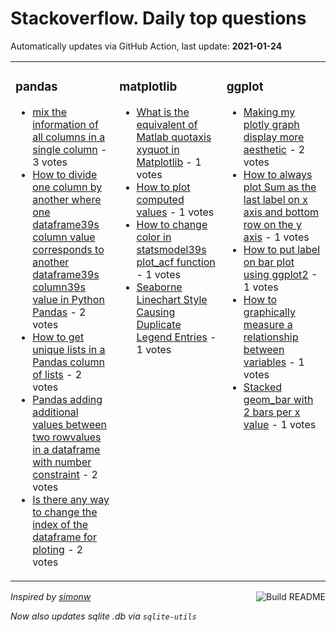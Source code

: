 # Stackoverflow. Daily top questions 

Automatically updates via GitHub Action, last update: **<!-- date starts -->2021-01-24<!-- date ends -->**


<table><tr><td valign="top" width="33%">

### pandas
<!-- pandas starts -->
* [mix the information of all columns in a single column](https://stackoverflow.com/questions/65869962/mix-the-information-of-all-columns-in-a-single-column) - 3 votes
* [How to divide one column by another where one dataframe39s column value corresponds to another dataframe39s column39s value in Python Pandas](https://stackoverflow.com/questions/65872434/how-to-divide-one-column-by-another-where-one-dataframes-column-value-correspon) - 2 votes
* [How to get unique lists in a Pandas column of lists](https://stackoverflow.com/questions/65872965/how-to-get-unique-lists-in-a-pandas-column-of-lists) - 2 votes
* [Pandas adding additional values between two rowvalues in a dataframe with number constraint](https://stackoverflow.com/questions/65871169/pandas-adding-additional-values-between-two-row-values-in-a-dataframe-with-numbe) - 2 votes
* [Is there any way to change the index of the dataframe for ploting](https://stackoverflow.com/questions/65868790/is-there-any-way-to-change-the-index-of-the-dataframe-for-ploting) - 2 votes
<!-- pandas ends -->
</td><td valign="top" width="34%">


### matplotlib
<!-- matplotlib starts -->
* [What is the equivalent of Matlab quotaxis xyquot in Matplotlib](https://stackoverflow.com/questions/65870495/what-is-the-equivalent-of-matlab-axis-xy-in-matplotlib) - 1 votes
* [How to plot computed values](https://stackoverflow.com/questions/65871424/how-to-plot-computed-values) - 1 votes
* [How to change color in statsmodel39s plot_acf function](https://stackoverflow.com/questions/65870368/how-to-change-color-in-statsmodels-plot-acf-function) - 1 votes
* [Seaborne Linechart Style Causing Duplicate Legend Entries](https://stackoverflow.com/questions/65866533/seaborne-linechart-style-causing-duplicate-legend-entries) - 1 votes
<!-- matplotlib ends -->
</td><td valign="top" width="34%">


### ggplot
<!-- ggplot2 starts -->
* [Making my plotly graph display more aesthetic](https://stackoverflow.com/questions/65866436/making-my-plotly-graph-display-more-aesthetic) - 2 votes
* [How to always plot Sum as the last label on x axis and bottom row on the y axis](https://stackoverflow.com/questions/65866142/how-to-always-plot-sum-as-the-last-label-on-x-axis-and-bottom-row-on-the-y-axis) - 1 votes
* [How to put label on bar plot using ggplot2](https://stackoverflow.com/questions/65872919/how-to-put-label-on-bar-plot-using-ggplot2) - 1 votes
* [How to graphically measure a relationship between variables](https://stackoverflow.com/questions/65870902/how-to-graphically-measure-a-relationship-between-variables) - 1 votes
* [Stacked geom_bar with 2 bars per x value](https://stackoverflow.com/questions/65867082/stacked-geom-bar-with-2-bars-per-x-value) - 1 votes
<!-- ggplot2 ends -->
</td></tr></table>

<a href="https://github.com/hp0404/hp0404/actions"><img src="https://github.com/hp0404/hp0404/workflows/Build%20README/badge.svg" align="right" alt="Build README"></a> <p>*Inspired by  [simonw](https://github.com/simonw/simonw)*</p> <p> *Now also updates sqlite .db via `sqlite-utils`* </p>
